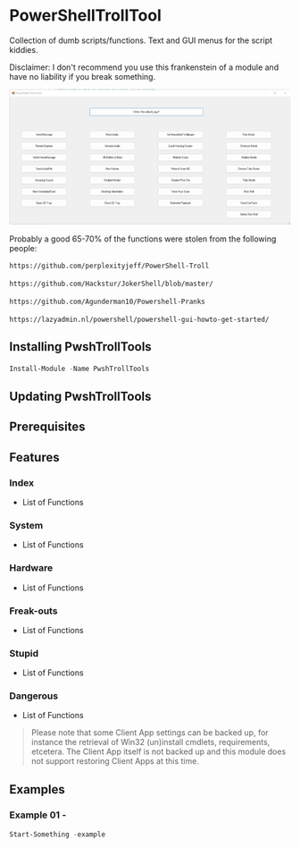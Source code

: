 # PowerShellTrollTool

Collection of dumb scripts/functions. Text and GUI menus for the script kiddies.

Disclaimer: I don't recommend you use this frankenstein of a module and have no liability if you break something.


![alt text](/Assets/GUIv0.1a.png "GUI")

Probably a good 65-70% of the functions were stolen from the following people:

    https://github.com/perplexityjeff/PowerShell-Troll

    https://github.com/Hackstur/JokerShell/blob/master/

    https://github.com/Agunderman10/Powershell-Pranks

    https://lazyadmin.nl/powershell/powershell-gui-howto-get-started/

## Installing PwshTrollTools

```powershell
Install-Module -Name PwshTrollTools
```

## Updating PwshTrollTools


## Prerequisites


## Features

### Index
- List of Functions

### System
  - List of Functions

### Hardware
  - List of Functions

### Freak-outs
  - List of Functions

### Stupid
  - List of Functions

### Dangerous
  - List of Functions

> Please note that some Client App settings can be backed up, for instance the retrieval of Win32 (un)install cmdlets, requirements, etcetera. The Client App itself is not backed up and this module does not support restoring Client Apps at this time.

## Examples

### Example 01 - 
```powershell
Start-Something -example
```

